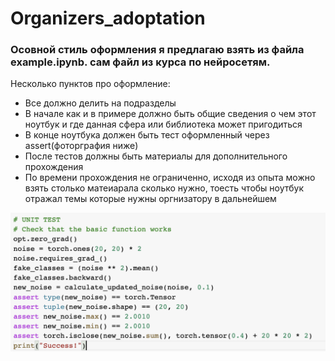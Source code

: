 # Organizers_adoptation

### Осовной стиль оформления я предлагаю взять из файла example.ipynb. сам файл из курса по нейросетям. 

Несколько пунктов про оформление:

- Все должно делить на подразделы
- В начале как и в примере должно быть общие сведения о чем этот ноутбук и где данная сфера или библиотека может пригодиться
- В конце ноутбука должен быть тест оформленный через assert(фоторграфия ниже)
- После тестов должны быть материалы для дополнительного прохождения
- По времени прохождения не ограниченно, исходя из опыта можно взять столько матеиарала сколько нужно, тоесть чтобы ноутбук отражал темы которые нужны оргнизатору в дальнейшем

![Assert image](https://github.com/REU-DS-CLUB/Organizers_adoptation/blob/master/Assert.png)
